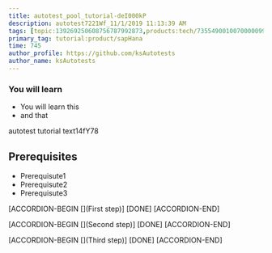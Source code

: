 ```yaml
---
title: autotest_pool_tutorial-deI000kP
description: autotest7221Wf_11/1/2019 11:13:39 AM
tags: [topic:139269250608756787992873,products:tech/73554900100700000996,tutorial:experience/advanced]
primary_tag: tutorial:product/sapHana
time: 745
author_profile: https://github.com/ksAutotests
author_name: ksAutotests
---
```

### You will learn
- You will learn this
- and that

autotest tutorial text14fY78

## Prerequisites
- Prerequisute1
- Prerequisute2
- Prerequisute3

[ACCORDION-BEGIN [](First step)]
[DONE]
[ACCORDION-END]

[ACCORDION-BEGIN [](Second step)]
[DONE]
[ACCORDION-END]

[ACCORDION-BEGIN [](Third step)]
[DONE]
[ACCORDION-END]

